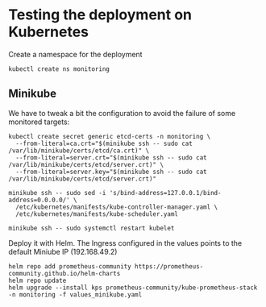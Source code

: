 # Testing the deployment on Kubernetes
Create a namespace for the deployment
```
kubectl create ns monitoring
```

## Minikube
We have to tweak a bit the configuration to avoid the failure of some monitored targets:
```
kubectl create secret generic etcd-certs -n monitoring \
  --from-literal=ca.crt="$(minikube ssh -- sudo cat /var/lib/minikube/certs/etcd/ca.crt)" \
  --from-literal=server.crt="$(minikube ssh -- sudo cat /var/lib/minikube/certs/etcd/server.crt)" \
  --from-literal=server.key="$(minikube ssh -- sudo cat /var/lib/minikube/certs/etcd/server.crt)"

minikube ssh -- sudo sed -i 's/bind-address=127.0.0.1/bind-address=0.0.0.0/' \
  /etc/kubernetes/manifests/kube-controller-manager.yaml \
  /etc/kubernetes/manifests/kube-scheduler.yaml

minikube ssh -- sudo systemctl restart kubelet
```

Deploy it with Helm. The Ingress configured in the values points to the default Miniube IP (192.168.49.2)
```
helm repo add prometheus-community https://prometheus-community.github.io/helm-charts
helm repo update
helm upgrade --install kps prometheus-community/kube-prometheus-stack -n monitoring -f values_minikube.yaml
```
